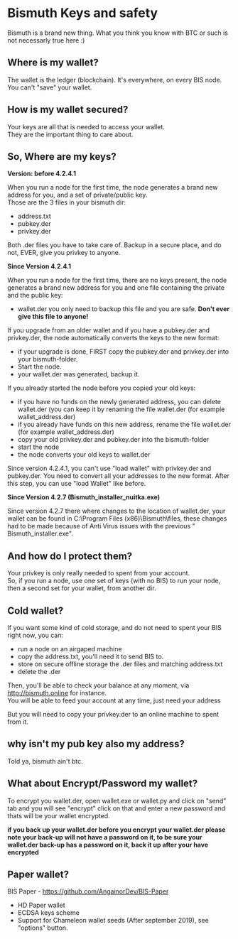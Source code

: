 # Bismuth Keys and safety

Bismuth is a brand new thing. What you think you know with BTC or such is not necessarly true here :)

## Where is my wallet?

The wallet is the ledger (blockchain). It's everywhere, on every BIS node.
You can't "save" your wallet.

## How is my wallet secured?

Your keys are all that is needed to access your wallet.  
They are the important thing to care about.

## So, Where are my keys?
**Version: before 4.2.4.1**

When you run a node for the first time, the node generates a brand new address for you, and a set of private/public key.  
Those are the 3 files in your bismuth dir:
- address.txt
- pubkey.der
- privkey.der

Both .der files you have to take care of. Backup in a secure place, and do not, EVER, give you privkey to anyone.

**Since Version 4.2.4.1**

When you run a node for the first time, there are no keys present, the node generates a brand new address for you and one file containing the private and the public key:
- wallet.der
you only need to backup this file and you are safe. **Don't ever give this file to anyone!**

If you upgrade from an older wallet and if you have a pubkey.der and privkey.der, the node automatically converts the keys to the new format:
- if your upgrade is done, FIRST copy the pubkey.der and privkey.der into your bismuth-folder.
- Start the node.
- your wallet.der was generated, backup it.

If you already started the node before you copied your old keys:
- if you have no funds on the newly generated address, you can delete wallet.der (you can keep it by renaming the file wallet.der (for example wallet_address.der)
- if you already have funds on this new address, rename the file wallet.der (for example wallet_address.der)
- copy your old privkey.der and pubkey.der into the bismuth-folder
- start the node
- the node converts your old keys to wallet.der

Since version 4.2.4.1, you can't use "load wallet" with privkey.der and pubkey.der. You need to convert all your addresses to the new format. After this step, you can use "load Wallet" like before.

**Since Version 4.2.7 (Bismuth_installer_nuitka.exe)**

Since version 4.2.7 there where changes to the location of wallet.der, your wallet can be found in C:\Program Files (x86)\Bismuth\files,  these changes had to be made because of Anti Virus issues with the previous " Bismuth_installer.exe".

## And how do I protect them?

Your privkey is only really needed to spent from your account.  
So, if you run a node, use one set of keys (with no BIS) to run your node, then a second set for your wallet, from another dir.

## Cold wallet?

If you want some kind of cold storage, and do not need to spent your BIS right now, you can:  
- run a node on an airgaped machine
- copy the address.txt, you'll need it to send BIS to.
- store on secure offline storage the .der files and matching address.txt
- delete the .der

Then, you'll be able to check your balance at any moment, via http://bismuth.online for instance.  
You will be able to feed your account at any time, just need your address

But you will need to copy your privkey.der to an online machine to spent from it.

## why isn't my pub key also my address?

Told ya, bismuth ain't btc.


## What about Encrypt/Password my wallet?

To encrypt you wallet.der, open wallet.exe or wallet.py and click on "send" tab and you will see "encrypt" click on that and enter a new password and thats will be your wallet encrypted.

**if you back up your wallet.der before you encrypt your wallet.der please note your back-up will not have a password on it, to be sure your wallet.der back-up has a password on it,  back it up after your have encrypted**

## Paper wallet?

BIS Paper - https://github.com/AngainorDev/BIS-Paper
- HD Paper wallet
- ECDSA keys scheme
- Support for Chameleon wallet seeds (After september 2019), see "options" button.
